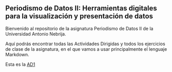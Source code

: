 ## Periodismo de Datos II: Herramientas digitales para la visualización y presentación de datos

Bienvenido al repositorio de la asignatura Periodismo de Datos II de la Universidad Antonio Nebrija.

Aquí podrás encontrar todas las Actividades Dirigidas y todos los ejercicios de clase de la asignatura, en el que vamos a usar principalmente el lenguaje Markdown.

Esta es la [AD1](AD_1.md)
